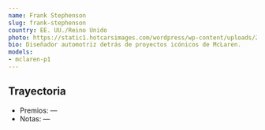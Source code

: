 ```yaml
---
name: Frank Stephenson
slug: frank-stephenson
country: EE. UU./Reino Unido
photo: https://static1.hotcarsimages.com/wordpress/wp-content/uploads/2023/12/frank-stephenson-design-director-of-mclaren-automotive-poses-with-the-p1-supercar.jpg
bio: Diseñador automotriz detrás de proyectos icónicos de McLaren.
models:
- mclaren-p1
---
```


## Trayectoria

- Premios: —
- Notas: —

